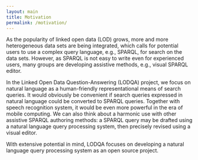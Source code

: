 ```yaml
---
layout: main
title: Motivation
permalink: /motivation/
---
```


As the popularity of linked open data (LOD) grows, more and more heterogeneous data sets are being integrated, which calls for potential users to use a complex query language, e.g., SPARQL, for search on the data sets. However, as SPARQL is not easy to write even for experienced users, many groups are developing assistive methods, e.g., visual SPARQL editor.

In the Linked Open Data Question-Answering (LODQA) project, we focus on natural language as a human-friendly representational means of search queries. It would obviously be convenient if search queries expressed in natural language could be converted to SPARQL queries. Together with speech recognition system, it would be even more powerful in the era of mobile computing. We can also think about a harmonic use with other assistive SPARQL authoring methods: a SPARQL query may be drafted using a natural language query processing system, then precisely revised using a visual editor.

With extensive potential in mind, LODQA focuses on developing a natural language query processing system as an open source project.
